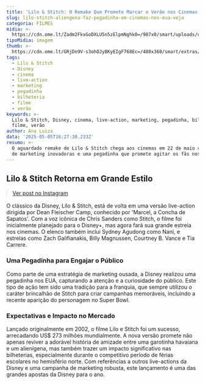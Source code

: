 ```yaml
---
title: 'Lilo & Stitch: O Remake Que Promete Marcar o Verão nos Cinemas Americanos'
slug: lilo-stitch-aliengena-faz-pegadinha-em-cinemas-nos-eua-veja
categoria: FILMES
midia: >-
  https://cdn.ome.lt/Zadm2FkxGoDXLU5n5zElpmNghk0=/987x0/smart/uploads/conteudo/fotos/OMELETE_CAPA_-_2025-05-05T123538.121.png
tipoMidia: imagem
thumb: >-
  https://cdn.ome.lt/GRjDn9V-s3ohOJyBKyEIgF768Ec=/480x360/smart/extras/conteudos/omelete_THUMB_-_2025-05-05T123432.793.png
tags:
  - Lilo & Stitch
  - Disney
  - cinema
  - live-action
  - marketing
  - pegadinha
  - bilheteria
  - filme
  - verão
keywords: >-
  Lilo & Stitch, Disney, cinema, live-action, marketing, pegadinha, bilheteria,
  filme, verão
author: Ana Luiza
data: '2025-05-05T16:27:30.233Z'
resumo: >-
  O aguardado remake de Lilo & Stitch chega aos cinemas em 22 de maio com ações
  de marketing inovadoras e uma pegadinha que promete agitar os fãs nos EUA.
---
```


## Lilo & Stitch Retorna em Grande Estilo

<blockquote class="instagram-media" data-instgrm-permalink="https://www.instagram.com/p/DJN0BtORw-v/" data-instgrm-version="14" style="width:100%; max-width:540px; margin:1rem auto;"><a href="https://www.instagram.com/p/DJN0BtORw-v/">Ver post no Instagram</a></blockquote>

O clássico da Disney, Lilo & Stitch, está de volta em uma versão live-action dirigida por Dean Fleischer Camp, conhecido por 'Marcel, a Concha de Sapatos'. Com a voz icônica de Chris Sanders como Stitch, o filme foi inicialmente planejado para o Disney+, mas agora fará sua grande estreia nos cinemas. O elenco também inclui Sydney Agudong como Nani, e estrelas como Zach Galifianakis, Billy Magnussen, Courtney B. Vance e Tia Carrere.

### Uma Pegadinha para Engajar o Público

Como parte de uma estratégia de marketing ousada, a Disney realizou uma pegadinha nos EUA, capturando a atenção e a curiosidade do público. Este tipo de ação tem sido uma tradição para a franquia, que sempre utilizou o caráter brincalhão de Stitch para criar campanhas memoráveis, incluindo a recente aparição do personagem no Super Bowl.

### Expectativas e Impacto no Mercado

Lançado originalmente em 2002, o filme Lilo e Stitch foi um sucesso, arrecadando US$ 273 milhões mundialmente. A nova versão promete não apenas reviver a adorável história de amizade entre uma garotinha havaiana e um alienígena, mas também trazer um impacto significativo nas bilheterias, especialmente durante o competitivo período de férias escolares no hemisfério norte. Com referências a outros live-actions da Disney e uma campanha de marketing robusta, este lançamento é uma das grandes apostas da Disney para o ano.
